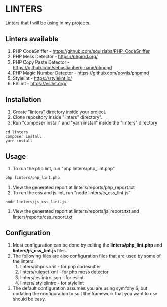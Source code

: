 # LINTERS

Linters that I will be using in my projects.

## Linters available
1. PHP CodeSniffer - https://github.com/squizlabs/PHP_CodeSniffer
1. PHP Mess Detector - https://phpmd.org/
1. PHP Copy Paste Detector - https://github.com/sebastianbergmann/phpcpd
1. PHP Magic Number Detector - https://github.com/povils/phpmnd
1. Stylelint - https://stylelint.io/
1. ESLint - https://eslint.org/

## Installation
1. Create "linters" directory inside your project.
1. Clone repository inside "linters" directory".
1. Run "composer install" and "yarn install" inside the "linters" directory
```
cd linters
composer install
yarn install
```

## Usage
1. To run the php lint, run "php linters/php_lint.php"
```
php linters/php_lint.php
```
1. View the generated report at linters/reports/php_report.txt
1. To run the css and js lint, run "node linters/js_css_lint.js"
```
node linters/js_css_lint.js
```
1. View the generated report at linters/reports/js_report.txt and linters/reports/css_report.txt

## Configuration
1. Most configuration can be done by editing the **linters/php_lint.php** and **linters/js_css_lint.js** files.
1. The following files are also configuration files that are used by some of the linters
    1. linters/phpcs.xml - for php codesniffer
    1. linters/ruleset.xml - for php mess detector
    1. linters/.eslintrc.json - for eslint
    1. linters/.stylelintrc - for stylelint
1. The default configuration assumes you are using symfony 6, but updating the configuration to suit the framework that you want to use should be easy.




